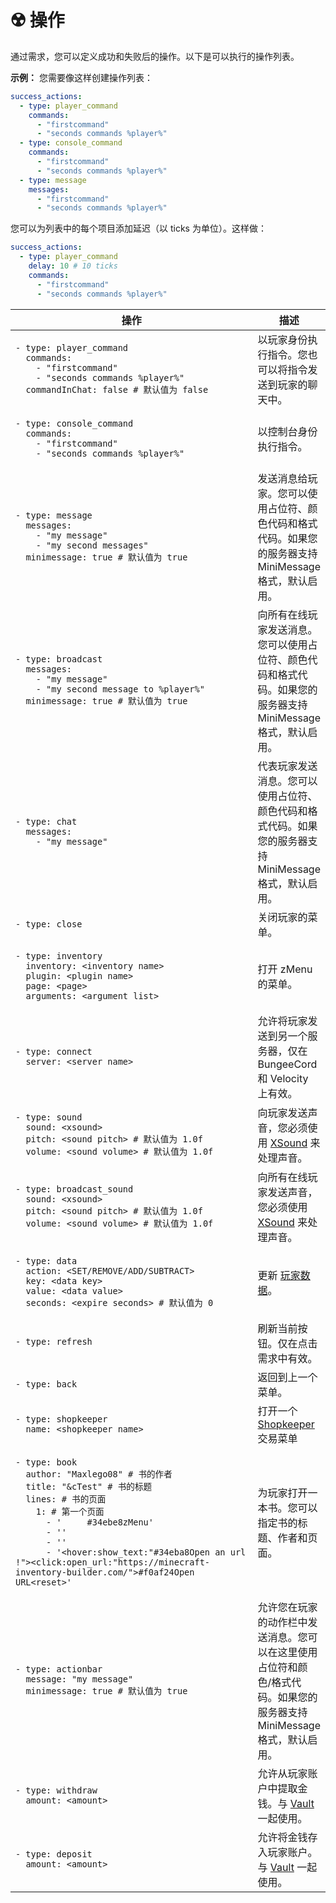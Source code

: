 # ☢️ 操作

通过需求，您可以定义成功和失败后的操作。以下是可以执行的操作列表。

**示例：** 您需要像这样创建操作列表：

```yaml
success_actions:
  - type: player_command
    commands:
      - "firstcommand"
      - "seconds commands %player%"
  - type: console_command
    commands:
      - "firstcommand"
      - "seconds commands %player%"      
  - type: message
    messages:
      - "firstcommand"
      - "seconds commands %player%"   
```

您可以为列表中的每个项目添加延迟（以 ticks 为单位）。这样做：

```yaml
success_actions:
  - type: player_command
    delay: 10 # 10 ticks
    commands:
      - "firstcommand"
      - "seconds commands %player%"
```

<table data-full-width="true"><thead><tr><th width="544">操作</th><th>描述</th></tr></thead><tbody><tr><td><pre class="language-yaml"><code class="lang-yaml">- type: player_command
  commands:
    - "firstcommand"
    - "seconds commands %player%"
  commandInChat: false # 默认值为 false
</code></pre></td><td>以玩家身份执行指令。您也可以将指令发送到玩家的聊天中。</td></tr><tr><td><pre class="language-yaml"><code class="lang-yaml">- type: console_command
  commands:
    - "firstcommand"
    - "seconds commands %player%"
</code></pre></td><td>以控制台身份执行指令。</td></tr><tr><td><pre class="language-yaml"><code class="lang-yaml">- type: message
  messages:
    - "my message"
    - "my second messages"
  minimessage: true # 默认值为 true
</code></pre></td><td>发送消息给玩家。您可以使用占位符、颜色代码和格式代码。如果您的服务器支持 MiniMessage 格式，默认启用。</td></tr><tr><td><pre class="language-yaml"><code class="lang-yaml">- type: broadcast
  messages:
    - "my message"
    - "my second message to %player%"
  minimessage: true # 默认值为 true
</code></pre></td><td>向所有在线玩家发送消息。您可以使用占位符、颜色代码和格式代码。如果您的服务器支持 MiniMessage 格式，默认启用。</td></tr><tr><td><pre class="language-yaml"><code class="lang-yaml">- type: chat
  messages:
    - "my message"
</code></pre></td><td>代表玩家发送消息。您可以使用占位符、颜色代码和格式代码。如果您的服务器支持 MiniMessage 格式，默认启用。</td></tr><tr><td><pre class="language-yaml"><code class="lang-yaml">- type: close
</code></pre></td><td>关闭玩家的菜单。</td></tr><tr><td><pre class="language-yaml"><code class="lang-yaml">- type: inventory
  inventory: &#x3C;inventory name>
  plugin: &#x3C;plugin name>
  page: &#x3C;page>
  arguments: &#x3C;argument list>
</code></pre></td><td>打开 zMenu 的菜单。</td></tr><tr><td><pre class="language-yaml"><code class="lang-yaml">- type: connect
  server: &#x3C;server name>
</code></pre></td><td>允许将玩家发送到另一个服务器，仅在 BungeeCord 和 Velocity 上有效。</td></tr><tr><td><pre class="language-yaml"><code class="lang-yaml">- type: sound
  sound: &#x3C;xsound>
  pitch: &#x3C;sound pitch> # 默认值为 1.0f
  volume: &#x3C;sound volume> # 默认值为 1.0f
</code></pre></td><td>向玩家发送声音，您必须使用 <a href="https://github.com/CryptoMorin/XSeries/blob/master/src/main/java/com/cryptomorin/xseries/XSound.java">XSound</a> 来处理声音。</td></tr><tr><td><pre class="language-yaml"><code class="lang-yaml">- type: broadcast_sound
  sound: &#x3C;xsound>
  pitch: &#x3C;sound pitch> # 默认值为 1.0f
  volume: &#x3C;sound volume> # 默认值为 1.0f
</code></pre></td><td>向所有在线玩家发送声音，您必须使用 <a href="https://github.com/CryptoMorin/XSeries/blob/master/src/main/java/com/cryptomorin/xseries/XSound.java">XSound</a> 来处理声音。</td></tr><tr><td><pre class="language-yaml"><code class="lang-yaml">- type: data
  action: &#x3C;SET/REMOVE/ADD/SUBTRACT>
  key: &#x3C;data key>
  value: &#x3C;data value>
  seconds: &#x3C;expire seconds> # 默认值为 0
</code></pre></td><td>更新 <a href="../player-data.md">玩家数据</a>。</td></tr><tr><td><pre class="language-yaml"><code class="lang-yaml">- type: refresh  
</code></pre><p></p></td><td>刷新当前按钮。仅在点击需求中有效。</td></tr><tr><td><pre class="language-yaml"><code class="lang-yaml">- type: back
</code></pre></td><td>返回到上一个菜单。</td></tr><tr><td><pre class="language-yaml"><code class="lang-yaml">- type: shopkeeper
  name: &#x3C;shopkeeper name>
</code></pre></td><td>打开一个 <a href="https://www.spigotmc.org/threads/shopkeepers.447969/">Shopkeeper</a> 交易菜单</td></tr><tr><td><pre class="language-yaml"><code class="lang-yaml">- type: book
  author: "Maxlego08" # 书的作者
  title: "&#x26;cTest" # 书的标题
  lines: # 书的页面
    1: # 第一个页面
      - '     #34ebe8zMenu'
      - ''
      - ''
      - '&#x3C;hover:show_text:"#34eba8Open an url !">&#x3C;click:open_url:"https://minecraft-inventory-builder.com/">#f0af24Open URL&#x3C;reset>'
</code></pre></td><td>为玩家打开一本书。您可以指定书的标题、作者和页面。</td></tr><tr><td><pre class="language-yaml"><code class="lang-yaml">- type: actionbar
  message: "my message"
  minimessage: true # 默认值为 true
</code></pre></td><td>允许您在玩家的动作栏中发送消息。您可以在这里使用占位符和颜色/格式代码。如果您的服务器支持 MiniMessage 格式，默认启用。</td></tr><tr><td><pre class="language-yaml"><code class="lang-yaml">- type: withdraw
  amount: &#x3C;amount>
</code></pre></td><td>允许从玩家账户中提取金钱。与 <a href="https://www.spigotmc.org/resources/vault.34315/">Vault</a> 一起使用。</td></tr><tr><td><pre class="language-yaml"><code class="lang-yaml">- type: deposit
  amount: &#x3C;amount>
</code></pre></td><td>允许将金钱存入玩家账户。与 <a href="https://www.spigotmc.org/resources/vault.34315/">Vault</a> 一起使用。</td></tr></tbody></table>
